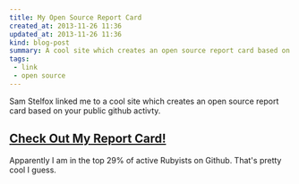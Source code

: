 ```yaml
---
title: My Open Source Report Card
created_at: 2013-11-26 11:36
updated_at: 2013-11-26 11:36
kind: blog-post
summary: A cool site which creates an open source report card based on your public github activty.
tags: 
 - link
 - open source
--- 
```


Sam Stelfox linked me to a cool site which creates an
open source report card based on your public github activty.

## [Check Out My Report Card!](http://osrc.dfm.io/granolocks)

Apparently I am in the top 29% of active Rubyists on Github. That's pretty cool
I guess.
 
